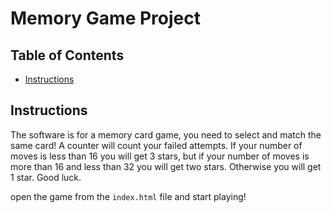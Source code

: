 # Memory Game Project

## Table of Contents

* [Instructions](#instructions)

## Instructions
The software is for a memory card game, you need to select and match the same card!
A counter will count your failed attempts. If your number of moves is less than 16 you will get 3 stars, but if your number of moves is more than 16 and less than 32 you will get two stars. Otherwise you will get 1 star. Good luck.

open the game from the `index.html` file and start playing!




